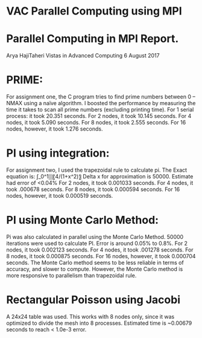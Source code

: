 # VAC Parallel Computing using MPI
# Parallel Computing in MPI Report.
Arya HajiTaheri
Vistas in Advanced Computing
6 August 2017
# PRIME:
For assignment one, the C program tries to find prime numbers between 0 – NMAX using a naïve algorithm. I boosted the performance by measuring the time it takes to scan all prime numbers (excluding printing time).
For 1 serial process: it took 20.351 seconds.
For 2 nodes, it took 10.145 seconds.
For 4 nodes, it took 5.090 seconds.
For 8 nodes, it took 2.555 seconds.
For 16 nodes, however, it took 1.276 seconds.
# PI using integration:
For assignment two, I used the trapezoidal rule to calculate pi. The Exact equation is: ∫_0^1▒〖4/(1+x^2)〗
Delta x for approximation is 50000. Estimate had error of <0.04%
For 2 nodes, it took 0.001033 seconds.
For 4 nodes, it took .000678 seconds.
For 8 nodes, it took 0.000594 seconds.
For 16 nodes, however, it took 0.000519 seconds.
# PI using Monte Carlo Method:
Pi was also calculated in parallel using the Monte Carlo Method.
50000 iterations were used to calculate PI. Error is around 0.05% to 0.8%.
For 2 nodes, it took 0.002123 seconds.
For 4 nodes, it took .001278 seconds.
For 8 nodes, it took 0.000875 seconds.
For 16 nodes, however, it took 0.000704 seconds.
The Monte Carlo method seems to be less reliable in terms of accuracy, and slower to compute. However, the Monte Carlo method is more
responsive to parallelism than trapezoidal rule.
# Rectangular Poisson using Jacobi 
A 24x24 table was used. This works with 8 nodes only, since it was optimized to divide the mesh into 8 processes. 
Estimated time is ~0.00679  seconds to reach < 1.0e-3 error.

